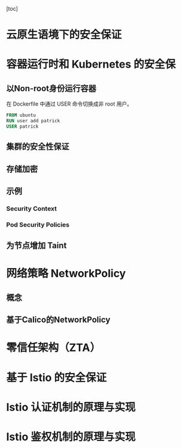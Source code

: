 [toc]

# 云原生语境下的安全保证




# 容器运行时和 Kubernetes 的安全保
## 以Non-root身份运行容器
在 Dockerfile 中通过 USER 命令切换成非 root 用户。

```dockerfile
FROM ubuntu
RUN user add patrick
USER patrick
```



## 集群的安全性保证




## 存储加密


## 示例
### Security Context


### Pod Security Policies



## 为节点增加 Taint




# 网络策略 NetworkPolicy
## 概念


## 基于Calico的NetworkPolicy










# 零信任架构（ZTA）







# 基于 Istio 的安全保证






# Istio 认证机制的原理与实现





# Istio 鉴权机制的原理与实现





